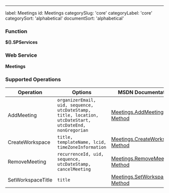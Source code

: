 ---
label: Meetings
id: Meetings
categorySlug: 'core'
categoryLabel: 'core'
categorySort: 'alphabetical'
documentSort: 'alphabetical'

### Function

**$().SPServices**

### Web Service

**Meetings**

### Supported Operations

| Operation | Options | MSDN Documentation | Introduced |
| --------- | ------- | ------------------ | ---------- |
| AddMeeting | `organizerEmail, uid, sequence, utcDateStamp, title, location, utcDateStart, utcDateEnd, nonGregorian` | [Meetings.AddMeeting Method](http://msdn.microsoft.com/en-us/library/meetings.meetings.addmeeting.aspx) | [0.4.7](http://spservices.codeplex.com/Release/ProjectReleases.aspx?ReleaseId=36650) |
| CreateWorkspace | `title, templateName, lcid, timeZoneInformation` | [Meetings.CreateWorkspace Method](http://msdn.microsoft.com/en-us/library/meetings.meetings.createworkspace.aspx) | [0.4.7](http://spservices.codeplex.com/Release/ProjectReleases.aspx?ReleaseId=36650) |
| RemoveMeeting | `recurrenceId, uid, sequence, utcDateStamp, cancelMeeting` | [Meetings.RemoveMeeting Method](http://msdn.microsoft.com/en-us/library/meetings.meetings.removemeeting.aspx) | [0.4.7](http://spservices.codeplex.com/Release/ProjectReleases.aspx?ReleaseId=36650) |
| SetWorkspaceTitle | `title` | [Meetings.SetWorkspaceTitle Method](http://msdn.microsoft.com/en-us/library/meetings.meetings.setworkspacetitle.aspx) | [0.4.7](http://spservices.codeplex.com/Release/ProjectReleases.aspx?ReleaseId=36650) |